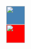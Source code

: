 <!DOCTYPE html>
<html>
	<head>
		<meta charset="utf-8">
		<title>hong</title>
		<style type="text/css">
			.vistor{
				width:50px;
				height:50px;
				background-color:steelblue;
				transition:width 1s;
			}
			.student{
				width:50px;
				height:50px;
				background-color:red;
				transition:width 1s;
			}
				img{
							width: 50px;
							height: 50px}
			.hong{
				color: white;
				display: none;
				line-height: 50px;
				margin-left: 20px;
				position:absolute;
				  font-size: 20px;
			}
			.hnog{
				display: inline-block;
				line-height: 30px;	
			}
			div:hover{
				width: 500px;
			}
			div:hover .hong{
				display: inline-block;
			}
			div:hover .hnog{
				float: right;
				line-height: 30px;
			}
		</style>
	</head>
	<body>
		<div class="vistor">
			<span class="hong">访客 visitor</span>
			<span class="hnog">  <img src="img/访客.png"></span>
		</div>
		<div class="student">
			<span class="hong">学生 student</span>
			<span class="hnog"> <img src="img/学生.png"> </span>	
		</div>
	</body>
</html>
